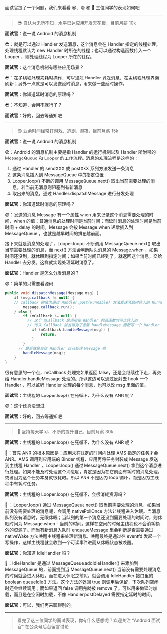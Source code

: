 面试官提了一个问题，我们来看看 😎、😨 和 🤔️ 三位同学的表现如何吧

---

>😎 自认为无所不知，水平已达应用开发天花板，目前月薪 10k

**面试官**：说一说 Android 的消息机制

😎：就是可以通过 Handler 发送消息，这个消息会在 Handler 指定的线程处理。处理线程默认为 new Handler 时所在的线程；也可以通过构造函数传入一个 Looper ，则处理线程为 Looper 所在的线程。

**面试官**：这个消息机制有哪些应用场景？

😎：在子线程处理完耗时操作，可以通过 Handler 发送消息，在主线程处理界面刷新；另外一点就是可以发送延时消息，用来做一些延时操作。

**面试官**：你知道延时消息的原理吗？

😎：不知道，会用不就行了？

**面试官**：好的，回去等通知吧



---

>😨 业余时间经常打游戏、追剧、熬夜，目前月薪 15k

**面试官**：说一说 Android 的消息机制

😨：Android 的消息机制主要是指 Handler 的运行机制以及 Handler 所附带的 MessageQueue 和 Looper 的工作流程。消息的处理流程是这样的：

1. 通过 Handler 的 sendXXX 或 postXXX 系列方法发送一条消息
2. 这条消息插入到 MessageQueue 中的指定位置
3. Looper.loop() 不断的调用 MessageQueue.next() 取出当前需要处理的消息，若当前无消息则阻塞到有新消息
4. 取出来的消息，通过 Handler.dispatchMessage 进行分发处理

**面试官**：你知道延时消息的原理吗？

😨：发送的消息 Message 有一个属性 when 用来记录这个消息需要处理的时间，when 的值：普通消息的处理时间是当前时间；而延时消息的处理时间是当前时间 + delay 的时间。Message 会按 Message.when 递增插入到 MessageQueue ，也就是越早时间的排在越前面。

接下来就是消息的处理了，Looper.loop() 不断调用 MessageQueue.next() 取出当前需要处理的消息，而 next() 方法会判断队头消息的 Message.when ，如果时间还没到，就休眠到指定时间；如果当前时间已经到了，就返回这个消息，交给 Handler 去分发。这样就实现处理延时消息了。

**面试官**：Handler 是怎么分发消息的？

😨：简单的只需要看源码

``` java
public void dispatchMessage(Message msg) {
    if (msg.callback != null) {
    // callback 的值为通过 Handler.post(Runnable) 方法发送消息时传入的 Runnable
        message.callback.run();
    } else {
        if (mCallback != null) {
          // 这个 mCallback 是调用在 Handler 构造函数时可选传入的
          // 传入 CallBack 就省得为了重载 handleMessage 而新写一个 Handler 的子类
            if (mCallback.handleMessage(msg)) {
                return;
            }
        }
      // 最后就是交给 Handler 自己处理 Message 啦
        handleMessage(msg);
    }
}
```

很有意思的一个点，mCallback 处理完如果返回 false，还是会继续往下走，再交给 Handler.handleMessage 处理的。所以这边可以通过反射去 hook 一个 Handler ，可以监听 Handler 处理的每个消息，也可以改 msg 里面的值。

**面试官**：主线程的 Looper.loop() 在死循环，为什么没有 ANR 呢？

😨：这个还真没想过

**面试官**：好的，回去等通知吧

---

>🤔️ 坚持每天学习、不断的提升自己，目前月薪 30k

**面试官**：主线程的 Looper.loop() 在死循环，为什么没有 ANR 呢？

🤔️：首先 ANR 的根本原因是：应用未在规定的时间内处理 AMS 指定的任务才会 ANR。AMS 调用到应用端的 Binder 线程，应用再将任务封装成 Message 发送到主线程 Handler ，Looper.loop()  通过 MessageQueue.next() 拿到这个消息进行处理。如果不能及时处理这个消息呢，肯定是因为在它前面有耗时的消息处理，或者因为这个任务本身就很耗时。所以 ANR 不是因为 loop 循环，而是因为主线程中有耗时任务。

**面试官**：主线程的 Looper.loop() 在死循环，会很消耗资源吗？

🤔️： Looper.loop()  通过 MessageQueue.next() 取当前需要处理的消息，如果当前没有需要处理的消息呢，会调用 nativePollOnce 方法让线程进入休眠。当消息队列没有消息时，无限休眠；当队列的第一个消息还没到需要处理的时间时，则休眠时间为 Message.when - 当前的时间。这样在空闲的时候主线程也不会消耗额外的资源了。而当有新消息入队时 enqueueMessage 里会判断是否需要通过 nativeWake 方法唤醒主线程来处理新消息。唤醒最终是通过往 eventfd 发起一个写操作，这样主线程就会收到一个可读事件进而从休眠状态被唤醒。

**面试官**：你知道 IdleHandler 吗？

🤔️：IdleHandler 是通过 MessageQueue.addIdleHandler() 来添加到 MessageQueue 的，前面提到当 MessageQueue.next() 当前没有需要处理消息的时候就会进入休眠，而在进入休眠之前呢，就会调用 IdleHandler 接口里的 boolean queueIdle() 方法。这个方法的返回 true 则调用后保留，下次队列空闲时还会继续调用；而如果返回 false 调用完就被 remove 了。可以用来做延时加载，而且是在空闲时加载，不像 Handler.postDelayed 需要指定延时的时间。

**面试官**：可以，我们再来聊聊别的。

---

> 看完了这三位同学的面试表现，你有什么感想呢？欢迎关注 “Android 面试官” 在公众号后台留言讨论


